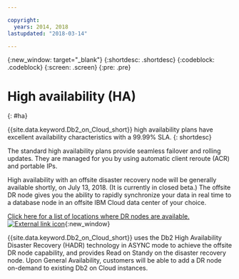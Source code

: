 ```yaml
---

copyright:
  years: 2014, 2018
lastupdated: "2018-03-14"

---
```


<!-- Attribute definitions --> 
{:new_window: target="_blank"}
{:shortdesc: .shortdesc}
{:codeblock: .codeblock}
{:screen: .screen}
{:pre: .pre}

# High availability (HA)
{: #ha}

{{site.data.keyword.Db2_on_Cloud_short}} high availability plans have excellent availability characteristics with a 99.99% SLA. 
{: shortdesc}

The standard high availability plans <!-- without a DR node -->provide seamless failover and rolling updates. They are managed for you by using automatic client reroute (ACR) and portable IPs.

High availability with an offsite disaster recovery node will be generally available shortly, on July 13, 2018. (It is currently in closed beta.) The offsite DR node gives you the ability to rapidly synchronize your data in real time to a database node in an offsite IBM Cloud data center of your choice. 

[Click here for a list of locations where DR nodes are available.![External link icon](../../icons/launch-glyph.svg "External link icon")](https://developer.ibm.com/answers/questions/366888/what-locations-cities-or-countries-is-dashdb-avail.html){:new_window}

{{site.data.keyword.Db2_on_Cloud_short}} uses the Db2 High Availability Disaster Recovery (HADR) technology in ASYNC mode to achieve the offsite DR node capability, and provides Read on Standy on the disaster recovery node. Upon General Availability, customers will be able to add a DR node on-demand to existing Db2 on Cloud instances.
<!--- Through the web console, you can also add a disaster recovery (DR) node located in a datacenter of your choice. -->
